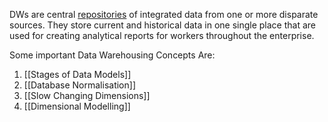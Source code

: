 
DWs are central [repositories](https://en.wikipedia.org/wiki/Repository_(version_control) "Repository (version control)") of integrated data from one or more disparate sources. They store current and historical data in one single place that are used for creating analytical reports for workers throughout the enterprise.

Some important Data Warehousing Concepts Are:
1. [[Stages of Data Models]]
2. [[Database Normalisation]]
3. [[Slow Changing Dimensions]]
4. [[Dimensional Modelling]]